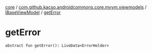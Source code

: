 [core](../../index.md) / [com.github.kacso.androidcommons.core.mvvm.viewmodels](../index.md) / [IBaseViewModel](index.md) / [getError](./get-error.md)

# getError

`abstract fun getError(): LiveData<ErrorHolder>`